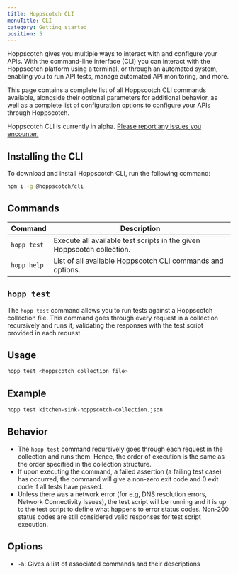 ```yaml
---
title: Hoppscotch CLI
menuTitle: CLI
category: Getting started
position: 5
---
```


Hoppscotch gives you multiple ways to interact with and configure your APIs. With the command-line interface (CLI) you can interact with the Hoppscotch platform using a terminal, or through an automated system, enabling you to run API tests, manage automated API monitoring, and more.

This page contains a complete list of all Hoppscotch CLI commands available, alongside their optional parameters for additional behavior, as well as a complete list of configuration options to configure your APIs through Hoppscotch.

<alert type="warning">
Hoppscotch CLI is currently in alpha. <a href="https://github.com/hoppscotch/hoppscotch/issues/new/choose">Please report any issues you encounter.</a>
</alert>

## Installing the CLI

To download and install Hoppscotch CLI, run the following command:

```bash
npm i -g @hoppscotch/cli
```

## Commands

| Command     | Description                                                            |
| ----------- | ---------------------------------------------------------------------- |
| `hopp test` | Execute all available test scripts in the given Hoppscotch collection. |
| `hopp help` | List of all available Hoppscotch CLI commands and options.             |

## `hopp test`

The `hopp test` command allows you to run tests against a Hoppscotch collection file. This command goes through every request in a collection recursively and runs it, validating the responses with the test script provided in each request.

## Usage

```bash
hopp test <hoppscotch collection file>
```

## Example

```bash
hopp test kitchen-sink-hoppscotch-collection.json
```

## Behavior

- The `hopp test` command recursively goes through each request in the collection and runs them. Hence, the order of execution is the same as the order specified in the collection structure.
- If upon executing the command, a failed assertion (a failing test case) has occurred, the command will give a non-zero exit code and 0 exit code if all tests have passed.
- Unless there was a network error (for e.g, DNS resolution errors, Network Connectivity Issues), the test script will be running and it is up to the test script to define what happens to error status codes. Non-200 status codes are still considered valid responses for test script execution.

## Options

- `-h`: Gives a list of associated commands and their descriptions
